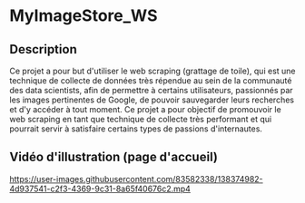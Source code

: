 # MyImageStore_WS
## Description
Ce projet a pour but d'utiliser le web scraping (grattage de toile), qui est une technique de collecte de données très répendue au sein de la communauté des data scientists, afin de permettre à certains utilisateurs, passionnés par les images pertinentes de Google, de pouvoir sauvegarder leurs recherches et d'y accéder à tout moment. Ce projet a pour objectif de promouvoir le web scraping en tant que technique de collecte très performant et qui pourrait servir à satisfaire certains types de passions d'internautes.
## Vidéo d'illustration (page d'accueil)




https://user-images.githubusercontent.com/83582338/138374982-4d937541-c2f3-4369-9c31-8a65f40676c2.mp4


